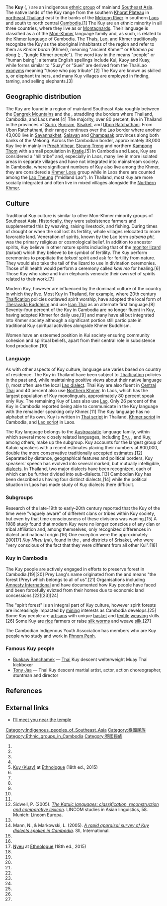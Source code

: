 The **Kuy** (, ) are an indigenous [ethnic group](../Page/族群.md "wikilink") of mainland [Southeast Asia](https://zh.wikipedia.org/wiki/东南亚 "wikilink"). The native lands of the Kuy range from the southern [Khorat Plateau](https://zh.wikipedia.org/wiki/呵叻高原 "wikilink") in [northeast Thailand](../Page/依善地区.md "wikilink") east to the banks of the [Mekong River](../Page/湄公河.md "wikilink") in southern [Laos](../Page/老挝.md "wikilink") and south to north central [Cambodia](../Page/柬埔寨.md "wikilink").\[1\] The Kuy are an ethnic minority in all three countries, where they live as  or [Montagnards](https://zh.wikipedia.org/wiki/高地高棉人 "wikilink"). Their language is classified as a  of the [Mon-Khmer](../Page/南亚语系.md "wikilink") language family and, as such, is related to the [Khmer language](../Page/高棉语.md "wikilink") of Cambodia. The Thais, Lao, and Khmer traditionally recognize the Kuy as the aboriginal inhabitants of the region and refer to them as *Khmer boran* (Khmer), meaning "ancient Khmer" or *Khamen pa dong* (; , "jungle Khmer people"). The word *kuy* in the  means "people" or "human being"; alternate English spellings include Kui, Kuoy and Kuay, while forms similar to "Suay" or "Suei" are derived from the Thai/Lao [exonyms](https://zh.wikipedia.org/wiki/wikt:exonym "wikilink") meaning "those who pay tribute".\[2\] The Kuy are known as skilled s, or elephant trainers, and many Kuy villages are employed in finding, taming, and selling elephants.\[3\]

## Geographic distribution

The Kuy are found in a region of mainland Southeast Asia roughly between the [Dangrek Mountains](../Page/扁擔山脈.md "wikilink") and the , straddling the borders where Thailand, Cambodia, and Laos meet.\[4\] The majority, over 80 percent, live in Thailand in the provinces of [Surin](../Page/素林府.md "wikilink"), [Buriram](../Page/武里南府.md "wikilink"), [Sisaket](../Page/四色菊府.md "wikilink"), and [Ubon Ratchathani](../Page/烏汶府.md "wikilink"). From Ubon Ratchathani, their range continues over the Lao border where another 43,000 live in [Savannakhet](../Page/沙湾拿吉省.md "wikilink"), [Salavan](../Page/沙拉湾省.md "wikilink") and [Champasak](../Page/占巴塞省.md "wikilink") provinces along both banks of the Mekong. Across the Cambodian border, approximately 38,000 Kuy live in mainly in [Preah Vihear](https://zh.wikipedia.org/wiki/柏威夏省 "wikilink"), [Steung Treng](https://zh.wikipedia.org/wiki/上丁省 "wikilink") and northern [Kampong Thom](https://zh.wikipedia.org/wiki/磅同省 "wikilink") with a small population in [Kratie](https://zh.wikipedia.org/wiki/桔井省 "wikilink").\[5\] In Cambodia and Laos, Kuy are considered a "hill tribe" and, especially in Laos, many live in more isolated areas in separate villages and have not integrated into mainstream society. In Cambodia, where significant numbers of Kuy also live among the Khmer, they are considered a [Khmer Loeu](https://zh.wikipedia.org/wiki/Khmer_Loeu "wikilink") group while in Laos there are counted among the [Lao Theung](https://zh.wikipedia.org/wiki/老聽族 "wikilink") ("midland Lao"). In Thailand, most Kuy are more socially integrated and often live in mixed villages alongside the [Northern Khmer](https://zh.wikipedia.org/wiki/北高棉人 "wikilink").

## Culture

Traditional Kuy culture is similar to other Mon-Khmer minority groups of Southeast Asia. Historically, they were subsistence farmers and supplemented this by weaving, raising livestock, and fishing. During times of drought or when the soil lost its fertility, whole villages relocated to more favorable land. Veneration of spirits, known by the Lao term *satsana phi*, was the primary religious or cosmological belief. In addition to ancestor spirits, Kuy believe in other nature spirits including that of the [monitor lizard](../Page/巨蜥.md "wikilink") (*takuat*) which they believe to be symbol of fertility. The Kuy perform ceremonies to propitiate the *takuat* spirit and ask for fertility from nature. They would also take the tail of the lizard to use in divination ceremonies. Those of ill health would perform a ceremony called *kael mo* for healing.\[6\] Those Kuy who raise and train elephants venerate their own set of spirits related to their work.\[7\]

Modern Kuy, however are influenced by the dominant culture of the country in which they live. Most Kuy in Thailand, for example, where 20th century [Thaification](../Page/泰化.md "wikilink") policies outlawed spirit worship, have adopted the local form of [Theravada Buddhism](../Page/上座部佛教.md "wikilink") and use [Isan Thai](../Page/依善語.md "wikilink") as an alternate first language.\[8\] Seventy-four percent of the Kuy in Cambodia are no longer fluent in Kuy, having adopted Khmer for daily use,\[9\] and many have all but integrated into Khmer society although a significant portion still participate in traditional Kuy spiritual activities alongside Khmer Buddhism.

Women have an esteemed position in Kui society ensuring community cohesion and spiritual beliefs, apart from their central role in subsistence food production.\[10\]

### Language

As with other aspects of Kuy culture, language use varies based on country of residence. The Kuy in Thailand have been subject to [Thaification](../Page/泰化.md "wikilink") policies in the past and, while maintaining positive views about their native language (), most often use the local [Lao dialect](../Page/依善語.md "wikilink"). Thai Kuy are also fluent in [Central Thai](../Page/泰语.md "wikilink") and 40 percent also use [Northern Khmer](https://zh.wikipedia.org/wiki/北部高棉语 "wikilink"). In Laos, which has the largest population of Kuy monolinguals, approximately 80 percent speak only Kuy. The remaining Kuy of Laos also use [Lao](../Page/老挝语.md "wikilink"). Only 26 percent of the Kuy in Cambodia reported being able to communicate in the Kuy language with the remainder speaking only Khmer.\[11\] The Kuy language has no alphabet of its own. Kuy is written in [Thai script](../Page/泰文字.md "wikilink") in Thailand, [Khmer script](../Page/高棉文.md "wikilink") in Cambodia, and [Lao script](../Page/老撾文.md "wikilink") in Laos.

The Kuy language belongs to the [Austroasiatic](https://zh.wikipedia.org/wiki/Austroasiatic_languages "wikilink") language family, within which several more closely related languages, including [Bru](https://zh.wikipedia.org/wiki/布鲁语 "wikilink"), , and Kuy, among others, make up the  subgroup. Kuy accounts for the largest group of Katuic speakers with a recent estimates placing their numbers at 800,000, double the more conservative traditionally accepted estimates.\[12\] Separated by distance, geographical features and political borders, Kuy speakers' speech has evolved into several marked, but mutually intelligible, [dialects](../Page/方言.md "wikilink"). In Thailand, two major dialects have been recognized, each of which can be further divided into sub-dialects.\[13\] Cambodian Kuy has been described as having four distinct dialects,\[14\] while the political situation in Laos has made study of Kuy dialects there difficult.

### Subgroups

Research of the late-19th to early-20th century reported that the Kuy of the time were "vaguely aware" of different clans or tribes within Kuy society, but even by that time consciousness of these divisions was waning.\[15\] A 1988 study found that modern Kuy were no longer conscious of any clan or tribal affiliation and, among themselves, only recognized differences in dialect and national origin.\[16\] One exception were the approximately 200\[17\] *Kuy Nheu* (*ɲə*), found in the ,  and  districts of Srisaket, who were "very conscious of the fact that they were different from all other Kui".\[18\]

### Kuy in Cambodia

The Kuy people are actively engaged in efforts to preserve  forest in Cambodia.\[19\]\[20\] Prey Lang's name originated from the  and means "the forest (Prey) which belongs to all of us".\[21\] Organisations including [Amnesty International](../Page/國際特赦組織.md "wikilink") and  have documented how Kuy people have faced  and been forcefully evicted from their homes due to economic land concessions.\[22\]\[23\]\[24\]

The "spirit forest" is an integral part of Kuy culture, however spirit forests are increasingly impacted by [mining](../Page/采矿业.md "wikilink") interests as Cambodia develops.\[25\] Some Kuy people are [artisans](../Page/手工藝人.md "wikilink") with unique [basket](https://zh.wikipedia.org/wiki/籃 "wikilink") and [textile](../Page/布.md "wikilink") [weaving](../Page/梭织.md "wikilink") skills.\[26\] Some Kuy are [rice](../Page/稻.md "wikilink") farmers or raise [silk worms](../Page/蚕.md "wikilink") and weave [silk](../Page/丝绸.md "wikilink").\[27\]

The Cambodian Indigenous Youth Association has members who are Kuy people who study and work in [Phnom Penh](../Page/金边.md "wikilink").

### Famous Kuy people

  - [Buakaw Banchamek](../Page/播求.md "wikilink") — [Thai](../Page/泰族.md "wikilink") Kuy descent welterweight Muay Thai kickboxer
  - [Tony Jaa](../Page/东尼嘉.md "wikilink") — Thai Kuy descent martial artist, actor, action choreographer, stuntman and director

## References

## External links

  - [I’ll meet you near the temple](http://www.bangkokpost.com/news/special-reports/919309/i%E2%80%99ll-meet-you-near-the-temple)

[Category:Indigenous_peoples_of_Southeast_Asia](https://zh.wikipedia.org/wiki/Category:Indigenous_peoples_of_Southeast_Asia "wikilink") [Category:泰國民族](https://zh.wikipedia.org/wiki/Category:泰國民族 "wikilink") [Category:Ethnic_groups_in_Cambodia](https://zh.wikipedia.org/wiki/Category:Ethnic_groups_in_Cambodia "wikilink") [Category:寮國民族](https://zh.wikipedia.org/wiki/Category:寮國民族 "wikilink")

1.
2.
3.
4.
5.  [Kuy (Kuay)](https://www.ethnologue.com/language/kdt) at [Ethnologue](../Page/民族語.md "wikilink") (18th ed., 2015)
6.
7.
8.
9.
10.
11.
12. Sidwell, P. (2005). *[The Katuic languages: classification, reconstruction and comparative lexicon](https://www.academia.edu/1540083/The_Katuic_Languages_classification_reconstruction_and_comparative_lexicon)*. LINCOM studies in Asian linguistics, 58. Munich: Lincom Europa.
13.
14. Mann, N., & Markowski, L. (2005). [*A rapid appraisal survey of Kuy dialects spoken in Cambodia*](http://www.sil.org/resources/archives/901). SIL International.
15.
16.
17. [Nyeu](http://www.ethnologue.com/language/nyl) at [Ethnologue](../Page/民族語.md "wikilink") (18th ed., 2015)
18.
19.
20.
21.
22.
23.
24.
25.
26.
27.